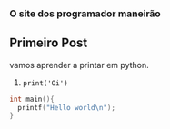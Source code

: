 ### O site dos programador maneirão

## Primeiro Post

vamos aprender a printar em python.

1. `print('Oi')`

```c
int main(){
  printf("Hello world\n");
}
```
